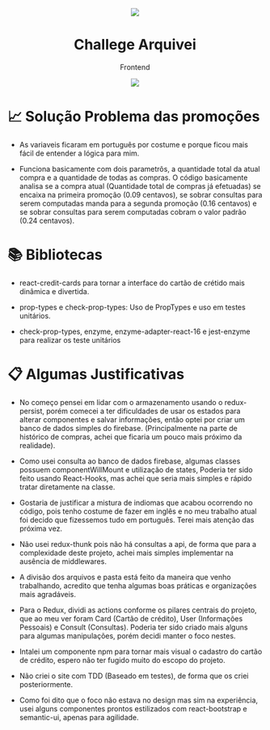 <p align="center">
  <img src="https://cdn-landing.arquivei.com.br/wp-content/themes/pure-arquivei/img/logo-white-small.png?x15117"/>
  <h1 align="center"> Challege Arquivei </h1>
  <p align="center"> Frontend </p>
</p>

<p align="center">
  <img src="https://forthebadge.com/images/badges/made-with-javascript.svg"/>
</p>


# :chart_with_upwards_trend: Solução Problema das promoções

* As variaveis ficaram em português por costume e porque ficou mais fácil de entender a lógica para mim.

* Funciona basicamente com dois parametrôs, a quantidade total da atual compra e a quantidade de todas as compras. O código basicamente analisa se a compra atual (Quantidade total de compras já efetuadas) se encaixa na primeira promoção (0.09 centavos), se sobrar consultas para serem computadas manda para a segunda promoção (0.16 centavos) e se sobrar consultas para serem computadas cobram o valor padrão (0.24 centavos).

# :books: Bibliotecas

* react-credit-cards para tornar a interface do cartão de crétido mais dinâmica e divertida.

* prop-types e check-prop-types: Uso de PropTypes e uso em testes unitários.

* check-prop-types, enzyme, enzyme-adapter-react-16 e jest-enzyme para realizar os teste unitários

# :clipboard: Algumas Justificativas

* No começo pensei em lidar com o armazenamento usando o redux-persist, porém comecei a ter dificuldades de usar os estados para alterar componentes e salvar informações, então optei por criar um banco de dados simples do firebase. (Principalmente na parte de histórico de compras, achei que ficaria um pouco mais próximo da realidade).

* Como usei consulta ao banco de dados firebase, algumas classes possuem componentWillMount e utilização de states, Poderia ter sido feito usando React-Hooks, mas achei que seria mais simples e rápido tratar diretamente na classe.

* Gostaria de justificar a mistura de indiomas que acabou ocorrendo no código, pois tenho costume de fazer em inglês e no meu trabalho atual foi decido que fizessemos tudo em português. Terei mais atenção das próxima vez.

* Não usei redux-thunk pois não há consultas a api, de forma que para a complexidade deste projeto, achei mais simples implementar na ausência de middlewares.

* A divisão dos arquivos e pasta está feito da maneira que venho trabalhando, acredito que tenha algumas boas práticas e organizações mais agradáveis.

* Para o Redux, dividi as actions conforme os pilares centrais do projeto, que ao meu ver foram Card (Cartão de crédito), User (Informações Pessoais) e Consult (Consultas). Poderia ter sido criado mais alguns para algumas manipulações, porém decidi manter o foco nestes.

* Intalei um componente npm para tornar mais visual o cadastro do cartão de crédito, espero não ter fugido muito do escopo do projeto.

* Não criei o site com TDD (Baseado em testes), de forma que os criei posteriormente.

* Como foi dito que o foco não estava no design mas sim na experiência, usei alguns componentes prontos estilizados com react-bootstrap e semantic-ui, apenas para agilidade.
